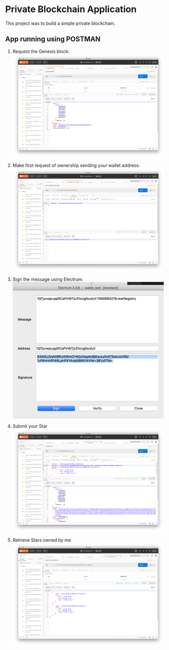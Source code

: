 


# Private Blockchain Application

This project was to build a simple private blockchain.


## App running using POSTMAN

1. Request the Genesis block:
    ![Request: http://localhost:8000/block/0 ](./docs/genesis-block.png)

2. Make  first request of ownership sending your wallet address:
    ![Request: http://localhost:8000/requestValidation ](./docs/request-validation.png)

3. Sign the message using Electrum:
    ![Request: http://localhost:8000/requestValidation ](./docs/sign-message.png)

4. Submit your Star
     ![Request: http://localhost:8000/submitstar](./docs/submit-star.png)

5. Retrieve Stars owned by me
    ![Request: http://localhost:8000/blocks/<WALLET_ADDRESS>](./docs/get-stars-by-address.png)